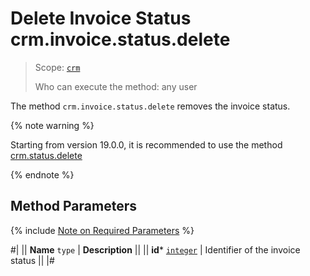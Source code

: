 # Delete Invoice Status crm.invoice.status.delete

> Scope: [`crm`](../../../scopes/permissions.md)
>
> Who can execute the method: any user

The method `crm.invoice.status.delete` removes the invoice status.

{% note warning %}

Starting from version 19.0.0, it is recommended to use the method [crm.status.delete](../../../crm/status/crm-status-delete.md)

{% endnote %}

## Method Parameters

{% include [Note on Required Parameters](../../../../_includes/required.md) %}

#|
|| **Name**
`type` | **Description** ||
|| **id***
[`integer`](../../data-types.md) | Identifier of the invoice status ||
|#